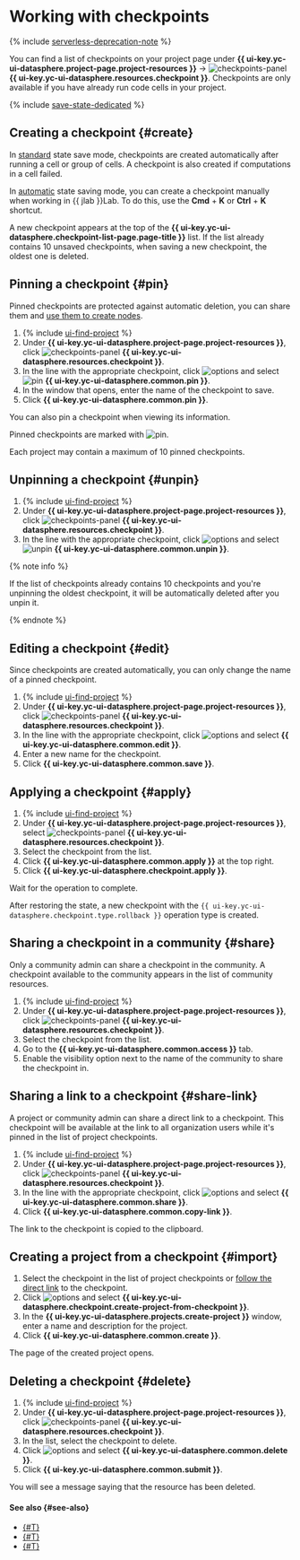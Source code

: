 # Working with checkpoints

{% include [serverless-deprecation-note](../../../_includes/datasphere/serverless-deprecation-note.md) %}

You can find a list of checkpoints on your project page under **{{ ui-key.yc-ui-datasphere.project-page.project-resources }}** → ![checkpoints-panel](../../../_assets/console-icons/map-pin.svg) **{{ ui-key.yc-ui-datasphere.resources.checkpoint }}**. Checkpoints are only available if you have already run code cells in your project.

{% include [save-state-dedicated](../../../_includes/datasphere/save-state-dedicated.md) %}

## Creating a checkpoint {#create}

In [standard](../../concepts/save-state.md#default-save) state save mode, checkpoints are created automatically after running a cell or group of cells. A checkpoint is also created if computations in a cell failed.

In [automatic](../../concepts/save-state.md#auto-save) state saving mode, you can create a checkpoint manually when working in {{ jlab }}Lab. To do this, use the **Cmd** + **K** or **Ctrl** + **K** shortcut.

A new checkpoint appears at the top of the **{{ ui-key.yc-ui-datasphere.checkpoint-list-page.page-title }}** list. If the list already contains 10 unsaved checkpoints, when saving a new checkpoint, the oldest one is deleted.

## Pinning a checkpoint {#pin}

Pinned checkpoints are protected against automatic deletion, you can share them and [use them to create nodes](../deploy/node-create.md).

1. {% include [ui-find-project](../../../_includes/datasphere/ui-find-project.md) %}
1. Under **{{ ui-key.yc-ui-datasphere.project-page.project-resources }}**, click ![checkpoints-panel](../../../_assets/console-icons/map-pin.svg) **{{ ui-key.yc-ui-datasphere.resources.checkpoint }}**.
1. In the line with the appropriate checkpoint, click ![options](../../../_assets/console-icons/ellipsis.svg) and select ![pin](../../../_assets/datasphere/pin.svg) **{{ ui-key.yc-ui-datasphere.common.pin }}**.
1. In the window that opens, enter the name of the checkpoint to save.
1. Click **{{ ui-key.yc-ui-datasphere.common.pin }}**.

You can also pin a checkpoint when viewing its information.

Pinned checkpoints are marked with ![pin](../../../_assets/datasphere/pin.svg).

Each project may contain a maximum of 10 pinned checkpoints.

## Unpinning a checkpoint {#unpin}

1. {% include [ui-find-project](../../../_includes/datasphere/ui-find-project.md) %}
1. Under **{{ ui-key.yc-ui-datasphere.project-page.project-resources }}**, click ![checkpoints-panel](../../../_assets/console-icons/map-pin.svg) **{{ ui-key.yc-ui-datasphere.resources.checkpoint }}**.
1. In the line with the appropriate checkpoint, click ![options](../../../_assets/console-icons/ellipsis.svg) and select ![unpin](../../../_assets/datasphere/unpin.svg) **{{ ui-key.yc-ui-datasphere.common.unpin }}**.

{% note info %}

If the list of checkpoints already contains 10 checkpoints and you're unpinning the oldest checkpoint, it will be automatically deleted after you unpin it.

{% endnote %}

## Editing a checkpoint {#edit}

Since checkpoints are created automatically, you can only change the name of a pinned checkpoint.

1. {% include [ui-find-project](../../../_includes/datasphere/ui-find-project.md) %}
1. Under **{{ ui-key.yc-ui-datasphere.project-page.project-resources }}**, click ![checkpoints-panel](../../../_assets/console-icons/map-pin.svg) **{{ ui-key.yc-ui-datasphere.resources.checkpoint }}**.
1. In the line with the appropriate checkpoint, click ![options](../../../_assets/console-icons/ellipsis.svg) and select **{{ ui-key.yc-ui-datasphere.common.edit }}**.
1. Enter a new name for the checkpoint.
1. Click **{{ ui-key.yc-ui-datasphere.common.save }}**.

## Applying a checkpoint {#apply}

1. {% include [ui-find-project](../../../_includes/datasphere/ui-find-project.md) %}
1. Under **{{ ui-key.yc-ui-datasphere.project-page.project-resources }}**, select ![checkpoints-panel](../../../_assets/console-icons/map-pin.svg) **{{ ui-key.yc-ui-datasphere.resources.checkpoint }}**.
1. Select the checkpoint from the list.
1. Click **{{ ui-key.yc-ui-datasphere.common.apply }}** at the top right.
1. Click **{{ ui-key.yc-ui-datasphere.checkpoint.apply }}**.

Wait for the operation to complete.

After restoring the state, a new checkpoint with the `{{ ui-key.yc-ui-datasphere.checkpoint.type.rollback }}` operation type is created.

## Sharing a checkpoint in a community {#share}

Only a community admin can share a checkpoint in the community. A checkpoint available to the community appears in the list of community resources.

1. {% include [ui-find-project](../../../_includes/datasphere/ui-find-project.md) %}
1. Under **{{ ui-key.yc-ui-datasphere.project-page.project-resources }}**, click ![checkpoints-panel](../../../_assets/console-icons/map-pin.svg) **{{ ui-key.yc-ui-datasphere.resources.checkpoint }}**.
1. Select the checkpoint from the list.
1. Go to the **{{ ui-key.yc-ui-datasphere.common.access }}** tab.
1. Enable the visibility option next to the name of the community to share the checkpoint in.

## Sharing a link to a checkpoint {#share-link}

A project or community admin can share a direct link to a checkpoint. This checkpoint will be available at the link to all organization users while it's pinned in the list of project checkpoints.

1. {% include [ui-find-project](../../../_includes/datasphere/ui-find-project.md) %}
1. Under **{{ ui-key.yc-ui-datasphere.project-page.project-resources }}**, click ![checkpoints-panel](../../../_assets/console-icons/map-pin.svg) **{{ ui-key.yc-ui-datasphere.resources.checkpoint }}**.
1. In the line with the appropriate checkpoint, click ![options](../../../_assets/console-icons/ellipsis.svg) and select **{{ ui-key.yc-ui-datasphere.common.share }}**.
1. Click **{{ ui-key.yc-ui-datasphere.common.copy-link }}**.

The link to the checkpoint is copied to the clipboard.

## Creating a project from a checkpoint {#import}

1. Select the checkpoint in the list of project checkpoints or [follow the direct link](#share-link) to the checkpoint.
1. Click ![options](../../../_assets/console-icons/ellipsis.svg) and select **{{ ui-key.yc-ui-datasphere.checkpoint.create-project-from-checkpoint }}**.
1. In the **{{ ui-key.yc-ui-datasphere.projects.create-project }}** window, enter a name and description for the project.
1. Click **{{ ui-key.yc-ui-datasphere.common.create }}**.

The page of the created project opens.

## Deleting a checkpoint {#delete}

1. {% include [ui-find-project](../../../_includes/datasphere/ui-find-project.md) %}
1. Under **{{ ui-key.yc-ui-datasphere.project-page.project-resources }}**, click ![checkpoints-panel](../../../_assets/console-icons/map-pin.svg) **{{ ui-key.yc-ui-datasphere.resources.checkpoint }}**.
1. In the list, select the checkpoint to delete.
1. Click ![options](../../../_assets/console-icons/ellipsis.svg) and select **{{ ui-key.yc-ui-datasphere.common.delete }}**.
1. Click **{{ ui-key.yc-ui-datasphere.common.submit }}**.

You will see a message saying that the resource has been deleted.

#### See also {#see-also}

* [{#T}](../../concepts/save-state.md)
* [{#T}](../../concepts/checkpoints.md)
* [{#T}](../../security/index.md)
